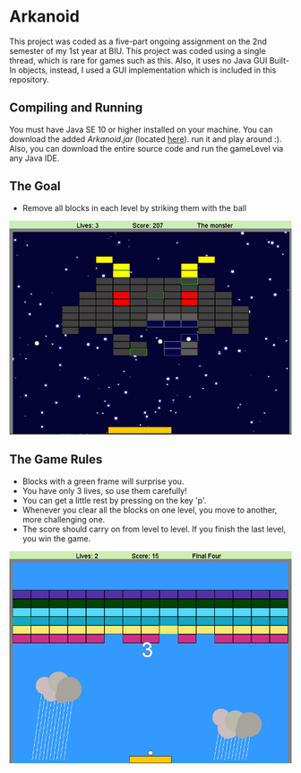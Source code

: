 
# Arkanoid

This project was coded as a five-part ongoing assignment on the 2nd semester of my 1st year at BIU.
This project was coded using a single thread, which is rare for games such as this. Also, it uses no Java GUI Built-In objects, instead, I used a GUI implementation which is included in this repository.

## Compiling and Running
You must have Java SE 10 or higher installed on your machine.
You can download the added _Arkanoid.jar_ (located [here](https://github.com/matanmkl/Arkanoid/tree/master/out/artifacts/Arkanoid "This path skips through empty directories")). run it and play around :).
Also, you can download the entire source code and run the gameLevel via any Java IDE.

## The Goal
-	Remove all blocks in each level by striking them with the ball

![Arkanoid Game](https://github.com/giligutfeld/Arkanoid/blob/b50c27ec07252bad197941fa153824097facbe4f/The_monster.png)

## The Game Rules
-	Blocks with a green frame will surprise you.
- You have only 3 lives, so use them carefully!
-  You can get a little rest by pressing on the key 'p'.
- Whenever you clear all the blocks on one level, you move to another, more challenging one. 
- The score should carry on from level to level. If you finish the last level, you win the game.

![Arkanoid Game](https://github.com/giligutfeld/Arkanoid/blob/38c8a2a72698a56118babbad119d8e23964d5f3b/Final_four.png)
